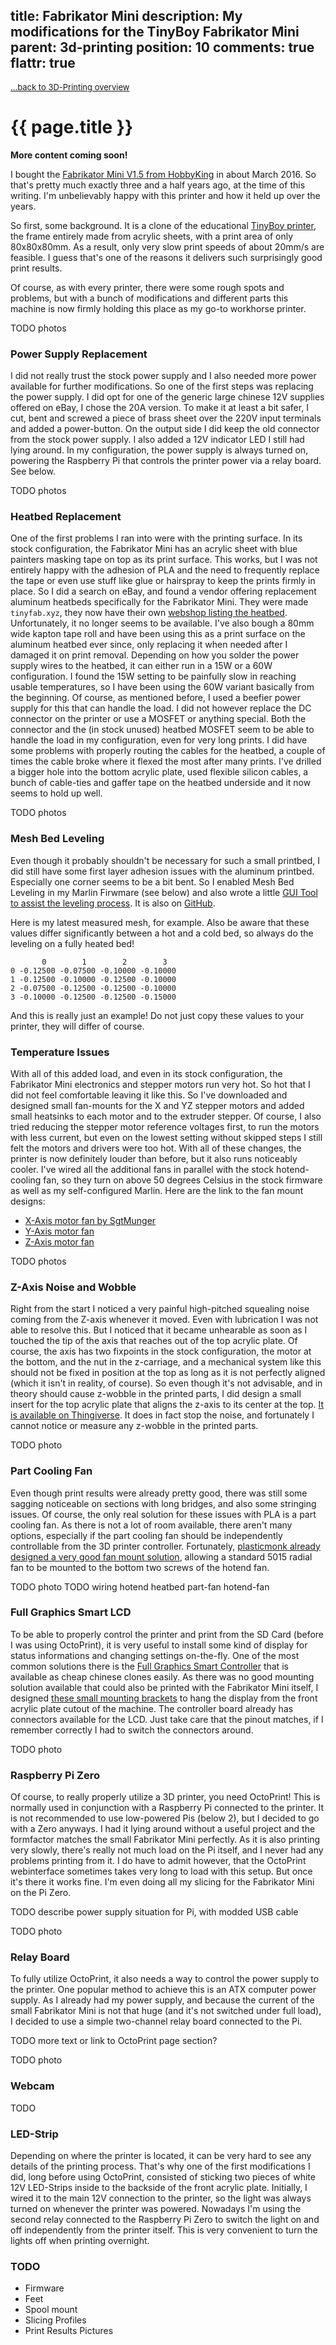 title: Fabrikator Mini
description: My modifications for the TinyBoy Fabrikator Mini
parent: 3d-printing
position: 10
comments: true
flattr: true
---

<span style="font-size: small;">[...back to 3D-Printing overview](3d-printing.html)</span>

# {{ page.title }}

**More content coming soon!**

I bought the [Fabrikator Mini V1.5 from HobbyKing](https://hobbyking.com/en_us/fabrikator-mini-3d-printer-transparent-eu-230v-v1-5.html) in about March 2016.
So that's pretty much exactly three and a half years ago, at the time of this writing.
I'm unbelievably happy with this printer and how it held up over the years.

So first, some background.
It is a clone of the educational [TinyBoy printer](http://www.tinyboy.net/), the frame entirely made from acrylic sheets, with a print area of only 80x80x80mm.
As a result, only very slow print speeds of about 20mm/s are feasible. I guess that's one of the reasons it delivers such surprisingly good print results.

Of course, as with every printer, there were some rough spots and problems, but with a bunch of modifications and different parts this machine is now firmly holding this place as my go-to workhorse printer.

TODO photos

### Power Supply Replacement

I did not really trust the stock power supply and I also needed more power available for further modifications.
So one of the first steps was replacing the power supply.
I did opt for one of the generic large chinese 12V supplies offered on eBay, I chose the 20A version.
To make it at least a bit safer, I cut, bent and screwed a piece of brass sheet over the 220V input terminals and added a power-button.
On the output side I did keep the old connector from the stock power supply.
I also added a 12V indicator LED I still had lying around.
In my configuration, the power supply is always turned on, powering the Raspberry Pi that controls the printer power via a relay board. See below.

TODO photos

### Heatbed Replacement

One of the first problems I ran into were with the printing surface.
In its stock configuration, the Fabrikator Mini has an acrylic sheet with blue painters masking tape on top as its print surface.
This works, but I was not entirely happy with the adhesion of PLA and the need to frequently replace the tape or even use stuff like glue or hairspray to keep the prints firmly in place.
So I did a search on eBay, and found a vendor offering replacement aluminum heatbeds specifically for the Fabrikator Mini. They were made `tinyfab.xyz`, they now have their own [webshop listing the heatbed](https://www.tinyfab.xyz/product-page/mini-fabrikator-v1-1-5-alu-heatbed). Unfortunately, it no longer seems to be available.
I've also bough a 80mm wide kapton tape roll and have been using this as a print surface on the aluminum heatbed ever since, only replacing it when needed after I damaged it on print removal.
Depending on how you solder the power supply wires to the heatbed, it can either run in a 15W or a 60W configuration.
I found the 15W setting to be painfully slow in reaching usable temperatures, so I have been using the 60W variant basically from the beginning.
Of course, as mentioned before, I used a beefier power supply for this that can handle the load. I did not however replace the DC connector on the printer or use a MOSFET or anything special. Both the connector and the (in stock unused) heatbed MOSFET seem to be able to handle the load in my configuration, even for very long prints.
I did have some problems with properly routing the cables for the heatbed, a couple of times the cable broke where it flexed the most after many prints. I've drilled a bigger hole into the bottom acrylic plate, used flexible silicon cables, a bunch of cable-ties and gaffer tape on the heatbed underside and it now seems to hold up well.

TODO photos

### Mesh Bed Leveling

Even though it probably shouldn't be necessary for such a small printbed, I did still have some first layer adhesion issues with the aluminum printbed. Especially one corner seems to be a bit bent. So I enabled Mesh Bed Leveling in my Marlin Firwmare (see below) and also wrote a little [GUI Tool to assist the leveling process](https://git.xythobuz.de/thomas/Bed-Leveling-Utility). It is also on [GitHub](https://github.com/xythobuz/Bed-Leveling-Utility).

Here is my latest measured mesh, for example. Also be aware that these values differ significantly between a hot and a cold bed, so always do the leveling on a fully heated bed!

           0        1        2        3
    0 -0.12500 -0.07500 -0.10000 -0.10000
    1 -0.12500 -0.10000 -0.12500 -0.10000
    2 -0.07500 -0.12500 -0.12500 -0.10000
    3 -0.10000 -0.12500 -0.12500 -0.15000

And this is really just an example! Do not just copy these values to your printer, they will differ of course.

### Temperature Issues

With all of this added load, and even in its stock configuration, the Fabrikator Mini electronics and stepper motors run very hot.
So hot that I did not feel comfortable leaving it like this.
So I've downloaded and designed small fan-mounts for the X and YZ stepper motors and added small heatsinks to each motor and to the extruder stepper.
Of course, I also tried reducing the stepper motor reference voltages first, to run the motors with less current, but even on the lowest setting without skipped steps I still felt the motors and drivers were too hot.
With all of these changes, the printer is now definitely louder than before, but it also runs noticeably cooler.
I've wired all the additional fans in parallel with the stock hotend-cooling fan, so they turn on above 50 degrees Celsius in the stock firmware as well as my self-configured Marlin.
Here are the link to the fan mount designs:

 * [X-Axis motor fan by SgtMunger](https://www.thingiverse.com/thing:1090263)
 * [Y-Axis motor fan](https://www.thingiverse.com/thing:1454399)
 * [Z-Axis motor fan](https://www.thingiverse.com/thing:1531538)

TODO photos

### Z-Axis Noise and Wobble

Right from the start I noticed a very painful high-pitched squealing noise coming from the Z-axis whenever it moved.
Even with lubrication I was not able to resolve this.
But I noticed that it became unhearable as soon as I touched the tip of the axis that reaches out of the top acrylic plate.
Of course, the axis has two fixpoints in the stock configuration, the motor at the bottom, and the nut in the z-carriage, and a mechanical system like this should not be fixed in position at the top as long as it is not perfectly aligned (which it isn't in reality, of course).
So even though it's not advisable, and in theory should cause z-wobble in the printed parts, I did design a small insert for the top acrylic plate that aligns the z-axis to its center at the top.
[It is available on Thingiverse](https://www.thingiverse.com/thing:1600007).
It does in fact stop the noise, and fortunately I cannot notice or measure any z-wobble in the printed parts.

TODO photo

### Part Cooling Fan

Even though print results were already pretty good, there was still some sagging noticeable on sections with long bridges, and also some stringing issues.
Of course, the only real solution for these issues with PLA is a part cooling fan.
As there is not a lot of room available, there aren't many options, especially if the part cooling fan should be independently controllable from the 3D printer controller.
Fortunately, [plasticmonk already designed a very good fan mount solution](https://www.thingiverse.com/thing:1469078), allowing a standard 5015 radial fan to be mounted to the bottom two screws of the hotend fan.

TODO photo
TODO wiring hotend heatbed part-fan hotend-fan

### Full Graphics Smart LCD

To be able to properly control the printer and print from the SD Card (before I was using OctoPrint), it is very useful to install some kind of display for status informations and changing settings on-the-fly.
One of the most common solutions there is the [Full Graphics Smart Controller](https://reprap.org/wiki/RepRapDiscount_Full_Graphic_Smart_Controller) that is available as cheap chinese clones easily.
As there was no good mounting solution available that could also be printed with the Fabrikator Mini itself, I designed [these small mounting brackets](https://www.thingiverse.com/thing:1441146) to hang the display from the front acrylic plate cutout of the machine.
The controller board already has connectors available for the LCD. Just take care that the pinout matches, if I remember correctly I had to switch the connectors around.

TODO photo

### Raspberry Pi Zero

Of course, to really properly utilize a 3D printer, you need OctoPrint!
This is normally used in conjunction with a Raspberry Pi connected to the printer.
It is not recommended to use low-powered Pis (below 2), but I decided to go with a Zero anyways.
I had it lying around without a useful project and the formfactor matches the small Fabrikator Mini perfectly.
As it is also printing very slowly, there's really not much load on the Pi itself, and I never had any problems printing from it.
I do have to admit however, that the OctoPrint webinterface sometimes takes very long to load with this setup.
But once it's there it works fine.
I'm even doing all my slicing for the Fabrikator Mini on the Pi Zero.

TODO describe power supply situation for Pi, with modded USB cable

TODO photo

### Relay Board

To fully utilize OctoPrint, it also needs a way to control the power supply to the printer.
One popular method to achieve this is an ATX computer power supply.
As I already had my power supply, and because the current of the small Fabrikator Mini is not that huge (and it's not switched under full load), I decided to use a simple two-channel relay board connected to the Pi.

TODO more text or link to OctoPrint page section?

TODO photo

### Webcam

TODO

### LED-Strip

Depending on where the printer is located, it can be very hard to see any details of the printing process.
That's why one of the first modifications I did, long before using OctoPrint, consisted of sticking two pieces of white 12V LED-Strips inside to the backside of the front acrylic plate.
Initially, I wired it to the main 12V connection to the printer, so the light was always turned on whenever the printer was powered.
Nowadays I'm using the second relay connected to the Raspberry Pi Zero to switch the light on and off independently from the printer itself.
This is very convenient to turn the lights off when printing overnight.

### TODO

* Firmware
* Feet
* Spool mount
* Slicing Profiles
* Print Results Pictures

